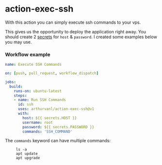 # action-exec-ssh

With this action you can simply execute ssh commands to your vps.

This gives us the opportunity to deploy the application right away.
You should create 2 [secrets](https://github.com/Azure/actions-workflow-samples/blob/master/assets/create-secrets-for-GitHub-workflows.md) for `host` & `password`. I created some examples below you may use.

### Workflow example

```yaml
name: Execute SSH Commands

on: [push, pull_request, workflow_dispatch]

jobs:
  build:
    runs-on: ubuntu-latest
    steps:
    - name: Run SSH Commands
      id: ssh
      uses: arthurvanl/action-exec-ssh@v1
      with:
        host: ${{ secrets.HOST }}
        username: root
        password: ${{ secrets.PASSWORD }}
        commands: 'SSH_COMMAND'

```
The `commands` keyword can have multiple commands:

```commands: |
     ls -a
     apt update
     apt upgrade
```
